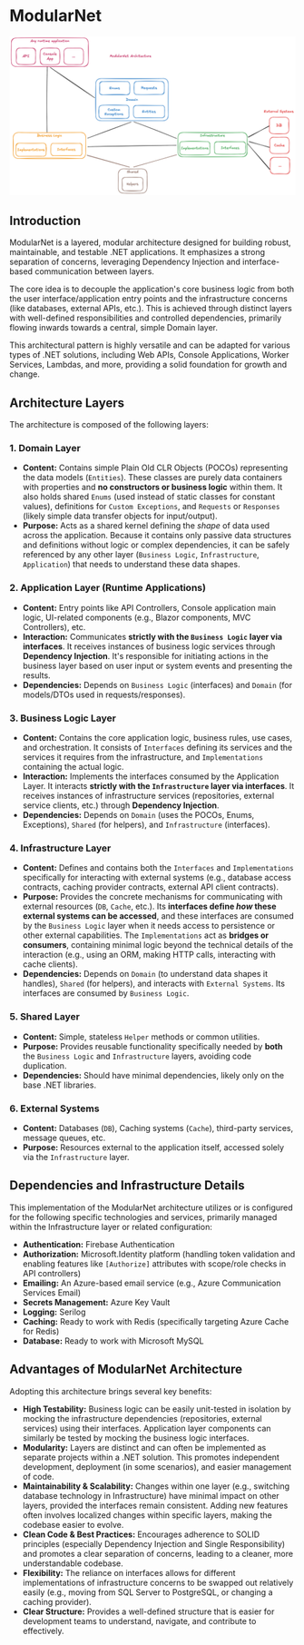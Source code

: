 # ModularNet

![ModularNet Architecture](assets/modularnet-architecture.png)

## Introduction

ModularNet is a layered, modular architecture designed for building robust, maintainable, and testable .NET applications. It emphasizes a strong separation of concerns, leveraging Dependency Injection and interface-based communication between layers.

The core idea is to decouple the application's core business logic from both the user interface/application entry points and the infrastructure concerns (like databases, external APIs, etc.). This is achieved through distinct layers with well-defined responsibilities and controlled dependencies, primarily flowing inwards towards a central, simple Domain layer.

This architectural pattern is highly versatile and can be adapted for various types of .NET solutions, including Web APIs, Console Applications, Worker Services, Lambdas, and more, providing a solid foundation for growth and change.

## Architecture Layers

The architecture is composed of the following layers:

### 1. Domain Layer

* **Content:** Contains simple Plain Old CLR Objects (POCOs) representing the data models (`Entities`). These classes are purely data containers with properties and **no constructors or business logic** within them. It also holds shared `Enums` (used instead of static classes for constant values), definitions for `Custom Exceptions`, and `Requests` or `Responses` (likely simple data transfer objects for input/output).
* **Purpose:** Acts as a shared kernel defining the *shape* of data used across the application. Because it contains only passive data structures and definitions without logic or complex dependencies, it can be safely referenced by any other layer (`Business Logic`, `Infrastructure`, `Application`) that needs to understand these data shapes.

### 2. Application Layer (Runtime Applications)

* **Content:** Entry points like API Controllers, Console application main logic, UI-related components (e.g., Blazor components, MVC Controllers), etc.
* **Interaction:** Communicates **strictly with the `Business Logic` layer via interfaces**. It receives instances of business logic services through **Dependency Injection**. It's responsible for initiating actions in the business layer based on user input or system events and presenting the results.
* **Dependencies:** Depends on `Business Logic` (interfaces) and `Domain` (for models/DTOs used in requests/responses).

### 3. Business Logic Layer

* **Content:** Contains the core application logic, business rules, use cases, and orchestration. It consists of `Interfaces` defining its services and the services it requires from the infrastructure, and `Implementations` containing the actual logic.
* **Interaction:** Implements the interfaces consumed by the Application Layer. It interacts **strictly with the `Infrastructure` layer via interfaces**. It receives instances of infrastructure services (repositories, external service clients, etc.) through **Dependency Injection**.
* **Dependencies:** Depends on `Domain` (uses the POCOs, Enums, Exceptions), `Shared` (for helpers), and `Infrastructure` (interfaces).

### 4. Infrastructure Layer

* **Content:** Defines and contains both the `Interfaces` and `Implementations` specifically for interacting with external systems (e.g., database access contracts, caching provider contracts, external API client contracts).
* **Purpose:** Provides the concrete mechanisms for communicating with external resources (`DB`, `Cache`, etc.). Its **interfaces define *how* these external systems can be accessed**, and these interfaces are consumed by the `Business Logic` layer when it needs access to persistence or other external capabilities. The `Implementations` act as **bridges or consumers**, containing minimal logic beyond the technical details of the interaction (e.g., using an ORM, making HTTP calls, interacting with cache clients).
* **Dependencies:** Depends on `Domain` (to understand data shapes it handles), `Shared` (for helpers), and interacts with `External Systems`. Its interfaces are consumed by `Business Logic`.


### 5. Shared Layer

* **Content:** Simple, stateless `Helper` methods or common utilities.
* **Purpose:** Provides reusable functionality specifically needed by **both** the `Business Logic` and `Infrastructure` layers, avoiding code duplication.
* **Dependencies:** Should have minimal dependencies, likely only on the base .NET libraries.

### 6. External Systems

* **Content:** Databases (`DB`), Caching systems (`Cache`), third-party services, message queues, etc.
* **Purpose:** Resources external to the application itself, accessed solely via the `Infrastructure` layer.

## Dependencies and Infrastructure Details
This implementation of the ModularNet architecture utilizes or is configured for the following specific technologies and services, primarily managed within the Infrastructure layer or related configuration:

* **Authentication:** Firebase Authentication
* **Authorization:** Microsoft.Identity platform (handling token validation and enabling features like `[Authorize]` attributes with scope/role checks in API controllers)
* **Emailing:** An Azure-based email service (e.g., Azure Communication Services Email)
* **Secrets Management:** Azure Key Vault
* **Logging:** Serilog
* **Caching:** Ready to work with Redis (specifically targeting Azure Cache for Redis)
* **Database:** Ready to work with Microsoft MySQL

## Advantages of ModularNet Architecture

Adopting this architecture brings several key benefits:

* **High Testability:** Business logic can be easily unit-tested in isolation by mocking the infrastructure dependencies (repositories, external services) using their interfaces. Application layer components can similarly be tested by mocking the business logic interfaces.
* **Modularity:** Layers are distinct and can often be implemented as separate projects within a .NET solution. This promotes independent development, deployment (in some scenarios), and easier management of code.
* **Maintainability & Scalability:** Changes within one layer (e.g., switching database technology in Infrastructure) have minimal impact on other layers, provided the interfaces remain consistent. Adding new features often involves localized changes within specific layers, making the codebase easier to evolve.
* **Clean Code & Best Practices:** Encourages adherence to SOLID principles (especially Dependency Injection and Single Responsibility) and promotes a clear separation of concerns, leading to a cleaner, more understandable codebase.
* **Flexibility:** The reliance on interfaces allows for different implementations of infrastructure concerns to be swapped out relatively easily (e.g., moving from SQL Server to PostgreSQL, or changing a caching provider).
* **Clear Structure:** Provides a well-defined structure that is easier for development teams to understand, navigate, and contribute to effectively.